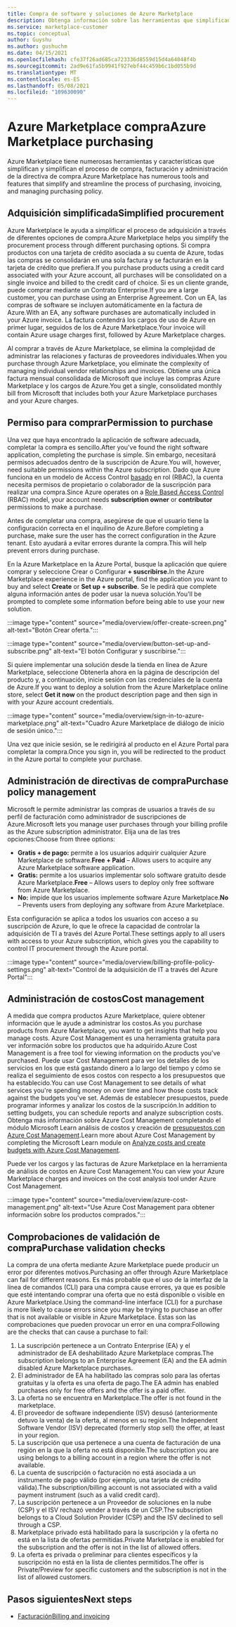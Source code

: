 ```yaml
---
title: Compra de software y soluciones de Azure Marketplace
description: Obtenga información sobre las herramientas que simplifican y simplifican las compras y la administración de software en Azure Marketplace.
ms.service: marketplace-customer
ms.topic: conceptual
author: Guyshu
ms.author: gushuchm
ms.date: 04/15/2021
ms.openlocfilehash: cfe37f26ad685ca723336d8559d15d4a64048f4b
ms.sourcegitcommit: 2ad9e61fa5b9941f927ebf44c459b6c1bd055b9d
ms.translationtype: MT
ms.contentlocale: es-ES
ms.lasthandoff: 05/08/2021
ms.locfileid: "109630090"
---
```

# <a name="azure-marketplace-purchasing"></a><span data-ttu-id="ce60e-103">Azure Marketplace compra</span><span class="sxs-lookup"><span data-stu-id="ce60e-103">Azure Marketplace purchasing</span></span>

<span data-ttu-id="ce60e-104">Azure Marketplace tiene numerosas herramientas y características que simplifican y simplifican el proceso de compra, facturación y administración de la directiva de compra.</span><span class="sxs-lookup"><span data-stu-id="ce60e-104">Azure Marketplace has numerous tools and features that simplify and streamline the process of purchasing, invoicing, and managing purchasing policy.</span></span>

## <a name="simplified-procurement"></a><span data-ttu-id="ce60e-105">Adquisición simplificada</span><span class="sxs-lookup"><span data-stu-id="ce60e-105">Simplified procurement</span></span>

<span data-ttu-id="ce60e-106">Azure Marketplace le ayuda a simplificar el proceso de adquisición a través de diferentes opciones de compra.</span><span class="sxs-lookup"><span data-stu-id="ce60e-106">Azure Marketplace helps you simplify the procurement process through different purchasing options.</span></span> <span data-ttu-id="ce60e-107">Si compra productos con una tarjeta de crédito asociada a su cuenta de Azure, todas las compras se consolidarán en una sola factura y se facturarán en la tarjeta de crédito que prefiera.</span><span class="sxs-lookup"><span data-stu-id="ce60e-107">If you purchase products using a credit card associated with your Azure account, all purchases will be consolidated on a single invoice and billed to the credit card of choice.</span></span> <span data-ttu-id="ce60e-108">Si es un cliente grande, puede comprar mediante un Contrato Enterprise.</span><span class="sxs-lookup"><span data-stu-id="ce60e-108">If you are a large customer, you can purchase using an Enterprise Agreement.</span></span> <span data-ttu-id="ce60e-109">Con un EA, las compras de software se incluyen automáticamente en la factura de Azure.</span><span class="sxs-lookup"><span data-stu-id="ce60e-109">With an EA, any software purchases are automatically included in your Azure invoice.</span></span> <span data-ttu-id="ce60e-110">La factura contendrá los cargos de uso de Azure en primer lugar, seguidos de los de Azure Marketplace.</span><span class="sxs-lookup"><span data-stu-id="ce60e-110">Your invoice will contain Azure usage charges first, followed by Azure Marketplace charges.</span></span>

<span data-ttu-id="ce60e-111">Al comprar a través de Azure Marketplace, se elimina la complejidad de administrar las relaciones y facturas de proveedores individuales.</span><span class="sxs-lookup"><span data-stu-id="ce60e-111">When you purchase through Azure Marketplace, you eliminate the complexity of managing individual vendor relationships and invoices.</span></span> <span data-ttu-id="ce60e-112">Obtiene una única factura mensual consolidada de Microsoft que incluye las compras Azure Marketplace y los cargos de Azure.</span><span class="sxs-lookup"><span data-stu-id="ce60e-112">You get a single, consolidated monthly bill from Microsoft that includes both your Azure Marketplace purchases and your Azure charges.</span></span>

## <a name="permission-to-purchase"></a><span data-ttu-id="ce60e-113">Permiso para comprar</span><span class="sxs-lookup"><span data-stu-id="ce60e-113">Permission to purchase</span></span>

<span data-ttu-id="ce60e-114">Una vez que haya encontrado la aplicación de software adecuada, completar la compra es sencillo.</span><span class="sxs-lookup"><span data-stu-id="ce60e-114">After you've found the right software application, completing the purchase is simple.</span></span> <span data-ttu-id="ce60e-115">Sin embargo, necesitará permisos adecuados dentro de la suscripción de Azure.</span><span class="sxs-lookup"><span data-stu-id="ce60e-115">You will, however, need suitable permissions within the Azure subscription.</span></span> <span data-ttu-id="ce60e-116">Dado que Azure funciona en un modelo de Access Control [basado](/azure/role-based-access-control/overview) en  rol  (RBAC), la cuenta necesita permisos de propietario o colaborador de la suscripción para realizar una compra.</span><span class="sxs-lookup"><span data-stu-id="ce60e-116">Since Azure operates on a [Role Based Access Control](/azure/role-based-access-control/overview) (RBAC) model, your account needs **subscription owner** or **contributor** permissions to make a purchase.</span></span>

<span data-ttu-id="ce60e-117">Antes de completar una compra, asegúrese de que el usuario tiene la configuración correcta en el inquilino de Azure.</span><span class="sxs-lookup"><span data-stu-id="ce60e-117">Before completing a purchase, make sure the user has the correct configuration in the Azure tenant.</span></span> <span data-ttu-id="ce60e-118">Esto ayudará a evitar errores durante la compra.</span><span class="sxs-lookup"><span data-stu-id="ce60e-118">This will help prevent errors during purchase.</span></span>

<span data-ttu-id="ce60e-119">En la Azure Marketplace en la Azure Portal, busque la aplicación que quiere  comprar y seleccione Crear o Configurar **+ suscribirse.**</span><span class="sxs-lookup"><span data-stu-id="ce60e-119">In the Azure Marketplace experience in the Azure portal, find the application you want to buy and select **Create** or **Set up + subscribe**.</span></span> <span data-ttu-id="ce60e-120">Se le pedirá que complete alguna información antes de poder usar la nueva solución.</span><span class="sxs-lookup"><span data-stu-id="ce60e-120">You'll be prompted to complete some information before being able to use your new solution.</span></span>

:::image type="content" source="media/overview/offer-create-screen.png" alt-text="Botón Crear oferta.":::

:::image type="content" source="media/overview/button-set-up-and-subscribe.png" alt-text="El botón Configurar y suscribirse.":::

<span data-ttu-id="ce60e-123">Si quiere implementar una solución desde la tienda en  línea de Azure Marketplace, seleccione Obtenerla ahora en la página de descripción del producto y, a continuación, inicie sesión con las credenciales de la cuenta de Azure.</span><span class="sxs-lookup"><span data-stu-id="ce60e-123">If you want to deploy a solution from the Azure Marketplace online store, select **Get it now** on the product description page and then sign in with your Azure account credentials.</span></span>

:::image type="content" source="media/overview/sign-in-to-azure-marketplace.png" alt-text="Cuadro Azure Marketplace de diálogo de inicio de sesión único.":::

<span data-ttu-id="ce60e-125">Una vez que inicie sesión, se le redirigirá al producto en el Azure Portal para completar la compra.</span><span class="sxs-lookup"><span data-stu-id="ce60e-125">Once you sign in, you will be redirected to the product in the Azure portal to complete your purchase.</span></span>

## <a name="purchase-policy-management"></a><span data-ttu-id="ce60e-126">Administración de directivas de compra</span><span class="sxs-lookup"><span data-stu-id="ce60e-126">Purchase policy management</span></span>

<span data-ttu-id="ce60e-127">Microsoft le permite administrar las compras de usuarios a través de su perfil de facturación como administrador de suscripciones de Azure.</span><span class="sxs-lookup"><span data-stu-id="ce60e-127">Microsoft lets you manage user purchases through your billing profile as the Azure subscription administrator.</span></span> <span data-ttu-id="ce60e-128">Elija una de las tres opciones:</span><span class="sxs-lookup"><span data-stu-id="ce60e-128">Choose from three options:</span></span>

- <span data-ttu-id="ce60e-129">**Gratis + de pago:** permite a los usuarios adquirir cualquier Azure Marketplace de software.</span><span class="sxs-lookup"><span data-stu-id="ce60e-129">**Free + Paid** – Allows users to acquire any Azure Marketplace software application.</span></span>
- <span data-ttu-id="ce60e-130">**Gratis:** permite a los usuarios implementar solo software gratuito desde Azure Marketplace.</span><span class="sxs-lookup"><span data-stu-id="ce60e-130">**Free** – Allows users to deploy only free software from Azure Marketplace.</span></span>
- <span data-ttu-id="ce60e-131">**No:** impide que los usuarios implemente software Azure Marketplace.</span><span class="sxs-lookup"><span data-stu-id="ce60e-131">**No** – Prevents users from deploying any software from Azure Marketplace.</span></span>

<span data-ttu-id="ce60e-132">Esta configuración se aplica a todos los usuarios con acceso a su suscripción de Azure, lo que le ofrece la capacidad de controlar la adquisición de TI a través del Azure Portal.</span><span class="sxs-lookup"><span data-stu-id="ce60e-132">These settings apply to all users with access to your Azure subscription, which gives you the capability to control IT procurement through the Azure portal.</span></span>

:::image type="content" source="media/overview/billing-profile-policy-settings.png" alt-text="Control de la adquisición de IT a través del Azure Portal":::

## <a name="cost-management"></a><span data-ttu-id="ce60e-134">Administración de costos</span><span class="sxs-lookup"><span data-stu-id="ce60e-134">Cost management</span></span>

<span data-ttu-id="ce60e-135">A medida que compra productos Azure Marketplace, quiere obtener información que le ayude a administrar los costos.</span><span class="sxs-lookup"><span data-stu-id="ce60e-135">As you purchase products from Azure Marketplace, you want to get insights that help you manage costs.</span></span> <span data-ttu-id="ce60e-136">Azure Cost Management es una herramienta gratuita para ver información sobre los productos que ha adquirido.</span><span class="sxs-lookup"><span data-stu-id="ce60e-136">Azure Cost Management is a free tool for viewing information on the products you've purchased.</span></span> <span data-ttu-id="ce60e-137">Puede usar Cost Management para ver los detalles de los servicios en los que está gastando dinero a lo largo del tiempo y cómo se realiza el seguimiento de esos costos con respecto a los presupuestos que ha establecido.</span><span class="sxs-lookup"><span data-stu-id="ce60e-137">You can use Cost Management to see details of what services you're spending money on over time and how those costs track against the budgets you've set.</span></span> <span data-ttu-id="ce60e-138">Además de establecer presupuestos, puede programar informes y analizar los costos de la suscripción.</span><span class="sxs-lookup"><span data-stu-id="ce60e-138">In addition to setting budgets, you can schedule reports and analyze subscription costs.</span></span> <span data-ttu-id="ce60e-139">Obtenga más información sobre Azure Cost Management completando el módulo Microsoft Learn análisis de costos y creación de [presupuestos con Azure Cost Management](/learn/modules/analyze-costs-create-budgets-azure-cost-management/).</span><span class="sxs-lookup"><span data-stu-id="ce60e-139">Learn more about Azure Cost Management by completing the Microsoft Learn module on [Analyze costs and create budgets with Azure Cost Management](/learn/modules/analyze-costs-create-budgets-azure-cost-management/).</span></span>

<span data-ttu-id="ce60e-140">Puede ver los cargos y las facturas de Azure Marketplace en la herramienta de análisis de costos en Azure Cost Management.</span><span class="sxs-lookup"><span data-stu-id="ce60e-140">You can view your Azure Marketplace charges and invoices on the cost analysis tool under Azure Cost Management.</span></span>

:::image type="content" source="media/overview/azure-cost-management.png" alt-text="Use Azure Cost Management para obtener información sobre los productos comprados.":::

## <a name="purchase-validation-checks"></a><span data-ttu-id="ce60e-142">Comprobaciones de validación de compra</span><span class="sxs-lookup"><span data-stu-id="ce60e-142">Purchase validation checks</span></span>

<span data-ttu-id="ce60e-143">La compra de una oferta mediante Azure Marketplace puede producir un error por diferentes motivos.</span><span class="sxs-lookup"><span data-stu-id="ce60e-143">Purchasing an offer through Azure Marketplace can fail for different reasons.</span></span> <span data-ttu-id="ce60e-144">Es más probable que el uso de la interfaz de la línea de comandos (CLI) para una compra cause errores, ya que es posible que esté intentando comprar una oferta que no está disponible o visible en Azure Marketplace.</span><span class="sxs-lookup"><span data-stu-id="ce60e-144">Using the command-line interface (CLI) for a purchase is more likely to cause errors since you may be trying to purchase an offer that is not available or visible in Azure Marketplace.</span></span> <span data-ttu-id="ce60e-145">Estas son las comprobaciones que pueden provocar un error en una compra:</span><span class="sxs-lookup"><span data-stu-id="ce60e-145">Following are the checks that can cause a purchase to fail:</span></span>

1. <span data-ttu-id="ce60e-146">La suscripción pertenece a un Contrato Enterprise (EA) y el administrador de EA deshabilitado Azure Marketplace compras.</span><span class="sxs-lookup"><span data-stu-id="ce60e-146">The subscription belongs to an Enterprise Agreement (EA) and the EA admin disabled Azure Marketplace purchases.</span></span>
1. <span data-ttu-id="ce60e-147">El administrador de EA ha habilitado las compras solo para las ofertas gratuitas y la oferta es una oferta de pago.</span><span class="sxs-lookup"><span data-stu-id="ce60e-147">The EA admin has enabled purchases only for free offers and the offer is a paid offer.</span></span>
1. <span data-ttu-id="ce60e-148">La oferta no se encuentra en Marketplace.</span><span class="sxs-lookup"><span data-stu-id="ce60e-148">The offer is not found in the marketplace.</span></span>
1. <span data-ttu-id="ce60e-149">El proveedor de software independiente (ISV) desusó (anteriormente detuvo la venta) de la oferta, al menos en su región.</span><span class="sxs-lookup"><span data-stu-id="ce60e-149">The Independent Software Vendor (ISV) deprecated (formerly stop sell) the offer, at least in your region.</span></span>
1. <span data-ttu-id="ce60e-150">La suscripción que usa pertenece a una cuenta de facturación de una región en la que la oferta no está disponible.</span><span class="sxs-lookup"><span data-stu-id="ce60e-150">The subscription you are using belongs to a billing account in a region where the offer is not available.</span></span>
1. <span data-ttu-id="ce60e-151">La cuenta de suscripción o facturación no está asociada a un instrumento de pago válido (por ejemplo, una tarjeta de crédito válida).</span><span class="sxs-lookup"><span data-stu-id="ce60e-151">The subscription/billing account is not associated with a valid payment instrument (such as a valid credit card).</span></span>
1. <span data-ttu-id="ce60e-152">La suscripción pertenece a un Proveedor de soluciones en la nube (CSP) y el ISV rechazó vender a través de un CSP.</span><span class="sxs-lookup"><span data-stu-id="ce60e-152">The subscription belongs to a Cloud Solution Provider (CSP) and the ISV declined to sell through a CSP.</span></span>
1. <span data-ttu-id="ce60e-153">Marketplace privado está habilitado para la suscripción y la oferta no está en la lista de ofertas permitidas.</span><span class="sxs-lookup"><span data-stu-id="ce60e-153">Private Marketplace is enabled for the subscription and the offer is not in the list of allowed offers.</span></span>
1. <span data-ttu-id="ce60e-154">La oferta es privada o preliminar para clientes específicos y la suscripción no está en la lista de clientes permitidos.</span><span class="sxs-lookup"><span data-stu-id="ce60e-154">The offer is Private/Preview for specific customers and the subscription is not in the list of allowed customers.</span></span>

## <a name="next-steps"></a><span data-ttu-id="ce60e-155">Pasos siguientes</span><span class="sxs-lookup"><span data-stu-id="ce60e-155">Next steps</span></span>

- [<span data-ttu-id="ce60e-156">Facturación</span><span class="sxs-lookup"><span data-stu-id="ce60e-156">Billing and invoicing</span></span>](billing-invoicing.md)